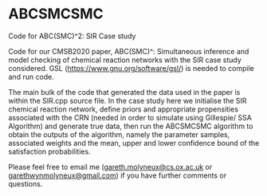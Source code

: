 # ABCSMCSMC
Code for ABC(SMC)^2: SIR Case study 

Code for our CMSB2020 paper, ABC(SMC)^: Simultaneous inference and model checking of chemical reaction networks with the SIR case study considered. GSL (https://www.gnu.org/software/gsl/) is needed to compile and run code. 

The main bulk of the code that generated the data used in the paper is within the SIR.cpp source file. In the case study here we initialise the SIR chemical reaction network, define priors and appropriate propensities associated with the CRN (needed in order to simulate using Gillespie/ SSA Algorithm) and generate true data, then run the ABCSMCSMC algorithm to obtain the outputs of the algorithm, namely the parameter samples, associated weights and the mean, upper and lower confidence bound of the satisfaction probabilities. 

Please feel free to email me (gareth.molyneux@cs.ox.ac.uk or garethwynmolyneux@gmail.com) if you have further comments or questions.
